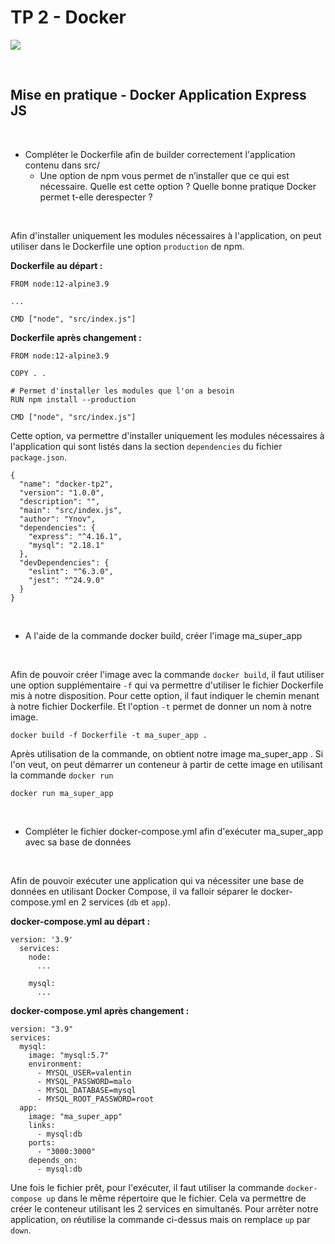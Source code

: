# TP 2 - Docker

![](https://i.imgur.com/TflEfjv.png)

<br>

## Mise en pratique - Docker Application Express JS

<br>

- Compléter le Dockerfile afin de builder correctement l'application contenu dans src/
    - Une option de npm vous permet de n’installer que ce qui est nécessaire. Quelle est cette option ? Quelle bonne pratique Docker permet t-elle derespecter ?

<br>

Afin d'installer uniquement les modules nécessaires à l'application, on peut utiliser dans le Dockerfile une option `production` de npm.

**Dockerfile au départ :**
```
FROM node:12-alpine3.9

...

CMD ["node", "src/index.js"]
```

**Dockerfile après changement :**
```
FROM node:12-alpine3.9

COPY . .

# Permet d'installer les modules que l'on a besoin
RUN npm install --production

CMD ["node", "src/index.js"]
```

Cette option, va permettre d'installer uniquement les modules nécessaires à l'application qui sont listés dans la section `dependencies` du fichier `package.json`.

```
{
  "name": "docker-tp2",
  "version": "1.0.0",
  "description": "",
  "main": "src/index.js",
  "author": "Ynov",
  "dependencies": {
    "express": "^4.16.1",
    "mysql": "2.18.1"
  },
  "devDependencies": {
    "eslint": "^6.3.0",
    "jest": "^24.9.0"
  }
}
```

<br>

- A l'aide de la commande docker build, créer l'image ma_super_app

<br>

Afin de pouvoir créer l'image avec la commande ```docker build```, il faut utiliser une option supplémentaire ```-f``` qui va permettre d'utiliser le fichier Dockerfile mis à notre disposition. Pour cette option, il faut indiquer le chemin menant à notre fichier Dockerfile.
Et l'option ```-t``` permet de donner un nom à notre image.

```
docker build -f Dockerfile -t ma_super_app .
```

Après utilisation de la commande, on obtient notre image ma_super_app . Si l'on veut, on peut démarrer un conteneur à partir de cette image en utilisant la commande ```docker run```

```
docker run ma_super_app
```

<br>

- Compléter le fichier docker-compose.yml afin d'exécuter ma_super_app avec sa base de données

<br>

Afin de pouvoir exécuter une application qui va nécessiter une base de données en utilisant Docker Compose, il va falloir séparer le docker-compose.yml en 2 services (`db` et `app`).

**docker-compose.yml au départ :**
```
version: '3.9'
  services:
    node:
      ...

    mysql:
      ...

```

**docker-compose.yml après changement :**
```
version: "3.9"
services:
  mysql:
    image: "mysql:5.7"
    environment:
      - MYSQL_USER=valentin
      - MYSQL_PASSWORD=malo
      - MYSQL_DATABASE=mysql
      - MYSQL_ROOT_PASSWORD=root
  app:
    image: "ma_super_app"
    links:
      - mysql:db
    ports:
      - "3000:3000"
    depends_on:
      - mysql:db
```

Une fois le fichier prêt, pour l'exécuter, il faut utiliser la commande `docker-compose up` dans le même répertoire que le fichier. Cela va permettre de créer le conteneur utilisant les 2 services en simultanés.
Pour arrêter notre application, on réutilise la commande ci-dessus mais on remplace `up`  par `down`.